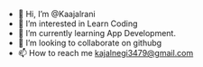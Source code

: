 - 👋 Hi, I’m @Kaajalrani
- 👀 I’m interested in Learn Coding
- 🌱 I’m currently learning App Development.
- 💞️ I’m looking to collaborate on githubg
- 📫 How to reach me kajalnegi3479@gmail.com

<!---
Kaajalrani/Kaajalrani is a ✨ special ✨ repository because its `README.md` (this file) appears on your GitHub profile.
You can click the Preview link to take a look at your changes.
--->
